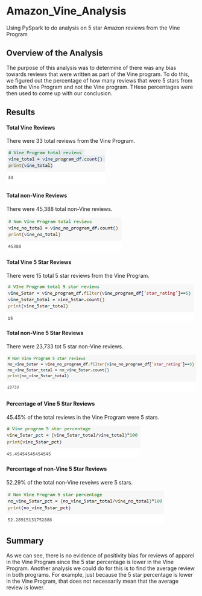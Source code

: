 # Amazon_Vine_Analysis
Using PySpark to do analysis on 5 star Amazon reviews from the Vine Program

## Overview of the Analysis
The purpose of this analysis was to determine of there was any bias towards reviews that were written as part of the Vine program. To do this, we figured out the percentage of how many reviews that were 5 stars from both the Vine Program and not the Vine program. THese percentages were then used to come up with our conclusion.

## Results
#### Total Vine Reviews
There were 33 total reviews from the Vine Program.

![](Resources/Vine_Reviews.PNG)

#### Total non-Vine Reviews
There were 45,388 total non-Vine reviews.

![](Resources/Non_Vine_Reviews.PNG)

#### Total Vine 5 Star Reviews
There were 15 total 5 star reviews from the Vine Program.

![](Resources/Vine_5Star.PNG)

#### Total non-Vine 5 Star Reviews
There were 23,733 tot 5 star non-Vine reviews.

![](Resources/Non_Vine_5Star.PNG)

#### Percentage of Vine 5 Star Reviews
45.45% of the total reviews in the Vine Program were 5 stars.

![](Resources/Vine_Pct.PNG)

#### Percentage of non-Vine 5 Star Reviews
52.29% of the total non-Vine reveiws were 5 stars.

![](Resources/Non_Vine_Pct.PNG)

## Summary
As we can see, there is no evidence of positivity bias for reviews of apparel in the Vine Program since the 5 star percentage is lower in the Vine Program. Another analysis we could do for this is to find the average review in both programs. For example, just because the 5 star percentage is lower in the Vine Program, that does not necessarily mean that the average review is lower.
